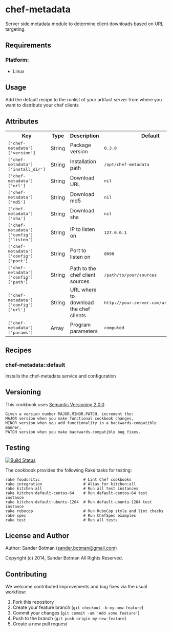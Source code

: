 chef-metadata
===========
Server side metadata module to determine client downloads based on URL targeting.

Requirements
------------

### Platform:

* Linux

Usage
-----

Add the default recipe to the runlist of your artifact server from where you want to distribute your chef clients

Attributes
----------

<table>
  <tr>
    <th>Key</th>
    <th>Type</th>
    <th>Description</th>
    <th>Default</th>
  </tr>
  <tr>
    <td><tt>['chef-metadata']['version']</tt></td>
    <td>String</td>
    <td>Package version</td>
    <td><tt>0.3.0</tt></td>
  </tr>
  <tr>
    <td><tt>['chef-metadata']['install_dir']</tt></td>
    <td>String</td>
    <td>Installation path</td>
    <td><tt>/opt/chef-metadata</tt></td>
  </tr>
  <tr>
    <td><tt>['chef-metadata']['url']</tt></td>
    <td>String</td>
    <td>Download URL</td>
    <td><tt>nil</tt></td>
  </tr>
  <tr>
    <td><tt>['chef-metadata']['md5']</tt></td>
    <td>String</td>
    <td>Download md5</td>
    <td><tt>nil</tt></td>
  </tr>
  <tr>
    <td><tt>['chef-metadata']['sha']</tt></td>
    <td>String</td>
    <td>Download sha</td>
    <td><tt>nil</tt></td>
  </tr>
  <tr>
    <td><tt>['chef-metadata']['config']['listen']</tt></td>
    <td>String</td>
    <td>IP to listen on</td>
    <td><tt>127.0.0.1</tt></td>
  </tr>
  <tr>
    <td><tt>['chef-metadata']['config']['port']</tt></td>
    <td>String</td>
    <td>Port to listen on</td>
    <td><tt>8090</tt></td>
  </tr>
  <tr>
    <td><tt>['chef-metadata']['config']['path']</tt></td>
    <td>String</td>
    <td>Path to the chef client sources</td>
    <td><tt>/path/to/your/sources</tt></td>
  </tr>
  <tr>
    <td><tt>['chef-metadata']['config']['url']</tt></td>
    <td>String</td>
    <td>URL where to download the chef clients</td>
    <td><tt>http://your.server.com/artifacts/chef</tt></td>
  </tr>
  <tr>
    <td><tt>['chef-metadata']['params']</tt></td>
    <td>Array</td>
    <td>Program parameters</td>
    <td><tt>computed</tt></td>
  </tr>
</table>

Recipes
-------

### chef-metadata::default

Installs the chef-metadata service and configuration

Versioning
----------
This cookbook uses [Semantic Versioning 2.0.0](http://semver.org/)  

    Given a version number MAJOR.MINOR.PATCH, increment the:  
    MAJOR version when you make functional cookbook changes,
    MINOR version when you add functionality in a backwards-compatible manner,
    PATCH version when you make backwards-compatible bug fixes.

Testing
-------

[![Build Status](https://travis-ci.org/mlafeldt/skeleton-cookbook.png?branch=master)](https://travis-ci.org/mlafeldt/skeleton-cookbook)

The cookbook provides the following Rake tasks for testing:

    rake foodcritic                   # Lint Chef cookbooks
    rake integration                  # Alias for kitchen:all
    rake kitchen:all                  # Run all test instances
    rake kitchen:default-centos-64    # Run default-centos-64 test instance
    rake kitchen:default-ubuntu-1204  # Run default-ubuntu-1204 test instance
    rake rubocop                      # Run RuboCop style and lint checks
    rake spec                         # Run ChefSpec examples
    rake test                         # Run all tests

License and Author
------------------

Author: Sander Botman (sander.botman@gmail.com)

Copyright (c) 2014, Sander Botman All Rights Reserved.

Contributing
------------

We welcome contributed improvements and bug fixes via the usual workflow:

1. Fork this repository
2. Create your feature branch (`git checkout -b my-new-feature`)
3. Commit your changes (`git commit -am 'Add some feature'`)
4. Push to the branch (`git push origin my-new-feature`)
5. Create a new pull request
